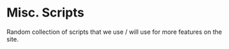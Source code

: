 # Misc. Scripts

Random collection of scripts that we use / will use for more features on the site.
